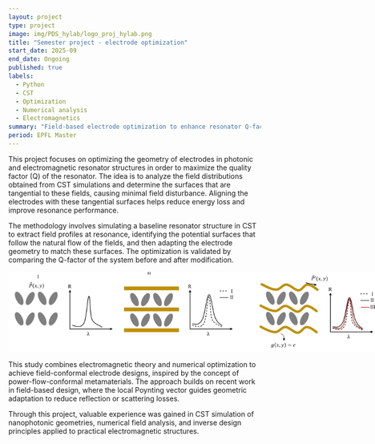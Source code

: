 ```yaml
---
layout: project
type: project
image: img/PDS_hylab/logo_proj_hylab.png
title: "Semester project - electrode optimization"
start_date: 2025-09
end_date: Ongoing
published: true
labels:
  - Python
  - CST
  - Optimization
  - Numerical analysis
  - Electromagnetics
summary: "Field-based electrode optimization to enhance resonator Q-factor."
period: EPFL Master
---
```



<div class="container py-3">
<p>
This project focuses on optimizing the geometry of electrodes in photonic and electromagnetic resonator structures in order to maximize the quality factor (Q) of the resonator. The idea is to analyze the field distributions obtained from CST simulations and determine the surfaces that are tangential to these fields, causing minimal field disturbance. Aligning the electrodes with these tangential surfaces helps reduce energy loss and improve resonance performance.
</p>

<p>
The methodology involves simulating a baseline resonator structure in CST to extract field profiles at resonance, identifying the potential surfaces that follow the natural flow of the fields, and then adapting the electrode geometry to match these surfaces. The optimization is validated by comparing the Q-factor of the system before and after modification.
</p>

<p align="center">
  <img src="../img/PDS_hylab/prez.png" alt="Illustration of the electrode optimization process showing successive alignment of field-based surfaces and improved resonance behavior." style="max-width: 750px; margin: 1rem auto; display:block;">
</p>

<p>
This study combines electromagnetic theory and numerical optimization to achieve field-conformal electrode designs, inspired by the concept of power-flow-conformal metamaterials. The approach builds on recent work in field-based design, where the local Poynting vector guides geometric adaptation to reduce reflection or scattering losses.
</p>

<p>
Through this project, valuable experience was gained in CST simulation of nanophotonic geometries, numerical field analysis, and inverse design principles applied to practical electromagnetic structures.
</p>
</div>